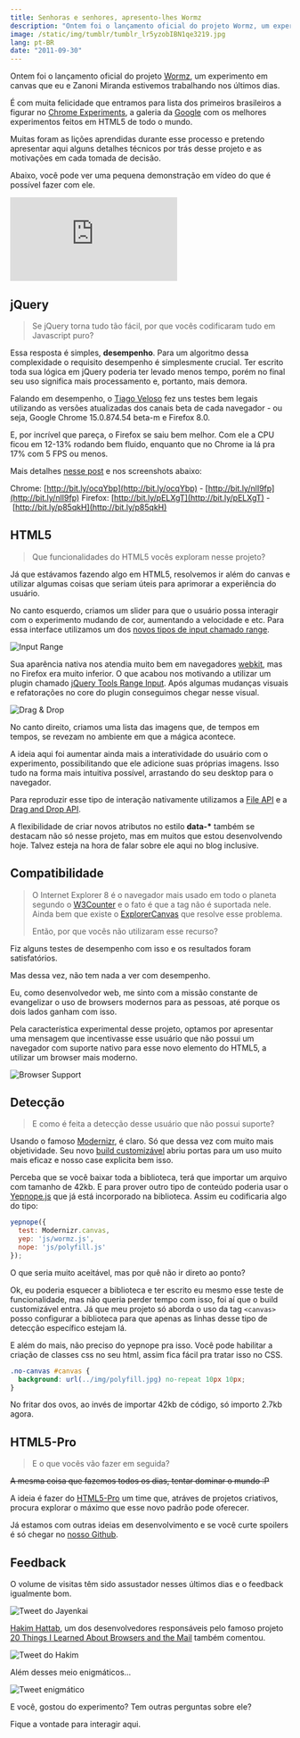 ```yaml
---
title: Senhoras e senhores, apresento-lhes Wormz
description: "Ontem foi o lançamento oficial do projeto Wormz, um experimento em canvas que eu e Zanoni Miranda estivemos trabalhando nos últimos dias. É com muita felicidade que entramos para lista dos primeiros brasileiros a figurar no Chrome Experiments, a galeria da Google com os melhores experimentos feitos em HTML5 de todo o mundo."
image: /static/img/tumblr/tumblr_lr5yzobIBN1qe3219.jpg
lang: pt-BR
date: "2011-09-30"
---
```


<!-- <p class="demo-download"><a href="http://html5-pro.com/wormz/" target="_blank"><img src="/static/img/tumblr/tumblr_lk325lvHwF1qe3219.png" class="botao"/></a> <a href="https://github.com/HTML5-Pro/wormz/" target="_blank"><img src="/static/img/tumblr/tumblr_lk325u7HMG1qe3219.png" class="botao"/></a></p> -->

Ontem foi o lançamento oficial do projeto [Wormz](http://html5-pro.com/wormz/), um experimento em canvas que eu e Zanoni Miranda estivemos trabalhando nos últimos dias.

É com muita felicidade que entramos para lista dos primeiros brasileiros a figurar no [Chrome Experiments](http://www.chromeexperiments.com/detail/wormz/), a galeria da [Google](http://www.chromeexperiments.com/about/) com os melhores experimentos feitos em HTML5 de todo o mundo.

Muitas foram as lições aprendidas durante esse processo e pretendo apresentar aqui alguns detalhes técnicos por trás desse projeto e as motivações em cada tomada de decisão.

<!-- more -->

Abaixo, você pode ver uma pequena demonstração em vídeo do que é possível fazer com ele.

<div class="iframe-wrap">
  <iframe src="https://www.youtube.com/embed/acc10Cb5V0o" frameborder="0" allowfullscreen="true">
  </iframe>
</div>

## jQuery

> Se jQuery torna tudo tão fácil, por que vocês codificaram tudo em Javascript puro?

Essa resposta é simples, **desempenho**. Para um algoritmo dessa complexidade o requisito desempenho é simplesmente crucial. Ter escrito toda sua lógica em jQuery poderia ter levado menos tempo, porém no final seu uso significa mais processamento e, portanto, mais demora.

Falando em desempenho, o [Tiago Veloso](http://tiagoveloso.com/) fez uns testes bem legais utilizando as versões atualizadas dos canais beta de cada navegador - ou seja, Google Chrome 15.0.874.54 beta-m e Firefox 8.0.

E, por incrível que pareça, o Firefox se saiu bem melhor. Com ele a CPU ficou em 12-13% rodando bem fluido, enquanto que no Chrome ia lá pra 17% com 5 FPS ou menos.

Mais detalhes [nesse post](http://www.facebook.com/zenorocha/posts/100363310073976) e nos screenshots abaixo:

Chrome: [](http://bit.ly/ocqYbp)[http://bit.ly/ocqYbp](http://bit.ly/ocqYbp) - [](http://bit.ly/nlI9fp)[http://bit.ly/nlI9fp](http://bit.ly/nlI9fp)
Firefox: [](http://bit.ly/pELXgT)[http://bit.ly/pELXgT](http://bit.ly/pELXgT) - [](http://bit.ly/p85qkH)[http://bit.ly/p85qkH](http://bit.ly/p85qkH)

## HTML5

> Que funcionalidades do HTML5 vocês exploram nesse projeto?

Já que estávamos fazendo algo em HTML5, resolvemos ir além do canvas e utilizar algumas coisas que seriam úteis para aprimorar a experiência do usuário.

No canto esquerdo, criamos um slider para que o usuário possa interagir com o experimento mudando de cor, aumentando a velocidade e etc. Para essa interface utilizamos um dos [novos tipos de input chamado range](http://diveintohtml5.org/forms.html#type-range).

![Input Range](/static/img/tumblr/tumblr_lr63c9bWtR1qe3219.jpg)

Sua aparência nativa nos atendia muito bem em navegadores [webkit](http://pt.wikipedia.org/wiki/WebKit), mas no Firefox era muito inferior. O que acabou nos motivando a utilizar um plugin chamado [jQuery Tools Range Input](http://flowplayer.org/tools/rangeinput/). Após algumas mudanças visuais e refatorações no core do plugin conseguimos chegar nesse visual.

![Drag & Drop](/static/img/tumblr/tumblr_lr64hhhvvx1qe3219.jpg)

No canto direito, criamos uma lista das imagens que, de tempos em tempos, se revezam no ambiente em que a mágica acontece.

A ideia aqui foi aumentar ainda mais a interatividade do usuário com o experimento, possibilitando que ele adicione suas próprias imagens. Isso tudo na forma mais intuitiva possível, arrastando do seu desktop para o navegador.

Para reproduzir esse tipo de interação nativamente utilizamos a [File API](http://dev.w3.org/2006/webapi/FileAPI/) e a [Drag and Drop API](http://html5doctor.com/native-drag-and-drop/).

A flexibilidade de criar novos atributos no estilo **data-\*** também se destacam não só nesse projeto, mas em muitos que estou desenvolvendo hoje. Talvez esteja na hora de falar sobre ele aqui no blog inclusive.

## Compatibilidade

> O Internet Explorer 8 é o navegador mais usado em todo o planeta segundo o [W3Counter](http://www.w3counter.com/globalstats.php) e o fato é que a tag <canvas> não é suportada nele. Ainda bem que existe o [ExplorerCanvas](http://code.google.com/p/explorercanvas/) que resolve esse problema.
>
> Então, por que vocês não utilizaram esse recurso?

Fiz alguns testes de desempenho com isso e os resultados foram satisfatórios.

Mas dessa vez, não tem nada a ver com desempenho.

Eu, como desenvolvedor web, me sinto com a missão constante de evangelizar o uso de browsers modernos para as pessoas, até porque os dois lados ganham com isso.

Pela característica experimental desse projeto, optamos por apresentar uma mensagem que incentivasse esse usuário que não possui um navegador com suporte nativo para esse novo elemento do HTML5, a utilizar um browser mais moderno.

![Browser Support](/static/img/tumblr/tumblr_lr5zzzK4Lt1qe3219.jpg)

## Detecção

> E como é feita a detecção desse usuário que não possui suporte?

Usando o famoso [Modernizr](http://www.modernizr.com/), é claro. Só que dessa vez com muito mais objetividade. Seu novo [build customizável](http://www.modernizr.com/download/) abriu portas para um uso muito mais eficaz e nosso case explicita bem isso.

Perceba que se você baixar toda a biblioteca, terá que importar um arquivo com tamanho de 42kb. E para prover outro tipo de conteúdo poderia usar o [Yepnope.js](http://yepnopejs.com/) que já está incorporado na biblioteca. Assim eu codificaria algo do tipo:

```js
yepnope({
  test: Modernizr.canvas,
  yep: 'js/wormz.js',
  nope: 'js/polyfill.js'
});
```

O que seria muito aceitável, mas por quê não ir direto ao ponto?

Ok, eu poderia esquecer a biblioteca e ter escrito eu mesmo esse teste de funcionalidade, mas não queria perder tempo com isso, foi aí que o build customizável entra. Já que meu projeto só aborda o uso da tag `<canvas>` posso configurar a biblioteca para que apenas as linhas desse tipo de detecção específico estejam lá.

E além do mais, não preciso do yepnope pra isso. Você pode habilitar a criação de classes css no seu html, assim fica fácil pra tratar isso no CSS.

```css
.no-canvas #canvas {
  background: url(../img/polyfill.jpg) no-repeat 10px 10px;
}
```

No fritar dos ovos, ao invés de importar 42kb de código, só importo 2.7kb agora.

## HTML5-Pro

> E o que vocês vão fazer em seguida?

<strike>A mesma coisa que fazemos todos os dias, tentar dominar o mundo :P</strike>

A ideia é fazer do [HTML5-Pro](http://html5-pro.com%5D) um time que, atráves de projetos criativos, procura explorar o máximo que esse novo padrão pode oferecer.

Já estamos com outras ideias em desenvolvimento e se você curte spoilers é só chegar no [nosso Github](https://github.com/HTML5-Pro/).

## Feedback

O volume de visitas têm sido assustador nesses últimos dias e o feedback igualmente bom.

![Tweet do Jayenkai](/static/img/tumblr/tumblr_lsd5qzTbat1qe3219.jpg)

[Hakim Hattab](http://hakim.se/), um dos desenvolvedores responsáveis pelo famoso projeto [20 Things I Learned About Browsers and the Mail](http://hakim.se/) também comentou.

![Tweet do Hakim](/static/img/tumblr/tumblr_lsd5qnmQXf1qe3219.jpg)

Além desses meio enigmáticos…

![Tweet enigmático](/static/img/tumblr/tumblr_lsd5qbi0611qe3219.jpg)

E você, gostou do experimento? Tem outras perguntas sobre ele?

Fique a vontade para interagir aqui.
